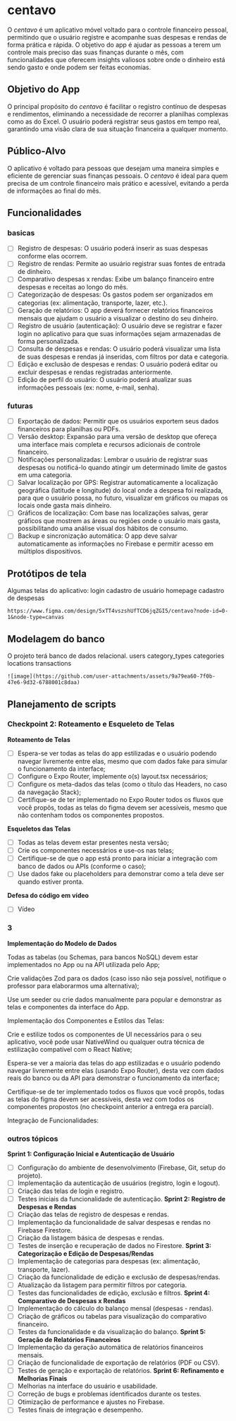 # centavo

O _centavo_ é um aplicativo móvel voltado para o controle financeiro pessoal, permitindo que o usuário registre e acompanhe suas despesas e rendas de forma prática e rápida. O objetivo do app é ajudar as pessoas a terem um controle mais preciso das suas finanças durante o mês, com funcionalidades que oferecem insights valiosos sobre onde o dinheiro está sendo gasto e onde podem ser feitas economias.

## Objetivo do App

O principal propósito do _centavo_ é facilitar o registro contínuo de despesas e rendimentos, eliminando a necessidade de recorrer a planilhas complexas como as do Excel. O usuário poderá registrar seus gastos em tempo real, garantindo uma visão clara de sua situação financeira a qualquer momento.

## Público-Alvo

O aplicativo é voltado para pessoas que desejam uma maneira simples e eficiente de gerenciar suas finanças pessoais. O _centavo_ é ideal para quem precisa de um controle financeiro mais prático e acessível, evitando a perda de informações ao final do mês.

## Funcionalidades

### basicas

- [ ] Registro de despesas: O usuário poderá inserir as suas despesas conforme elas ocorrem.
- [ ] Registro de rendas: Permite ao usuário registrar suas fontes de entrada de dinheiro.
- [ ] Comparativo despesas x rendas: Exibe um balanço financeiro entre despesas e receitas ao longo do mês.
- [ ] Categorização de despesas: Os gastos podem ser organizados em categorias (ex: alimentação, transporte, lazer, etc.).
- [ ] Geração de relatórios: O app deverá fornecer relatórios financeiros mensais que ajudam o usuário a visualizar o destino do seu dinheiro.
- [ ] Registro de usuário (autenticação): O usuário deve se registrar e fazer login no aplicativo para que suas informações sejam armazenadas de forma personalizada.
- [ ] Consulta de despesas e rendas: O usuário poderá visualizar uma lista de suas despesas e rendas já inseridas, com filtros por data e categoria.
- [ ] Edição e exclusão de despesas e rendas: O usuário poderá editar ou excluir despesas e rendas registradas anteriormente.
- [ ] Edição de perfil do usuário: O usuário poderá atualizar suas informações pessoais (ex: nome, e-mail, senha).

### futuras

- [ ] Exportação de dados: Permitir que os usuários exportem seus dados financeiros para planilhas ou PDFs.
- [ ] Versão desktop: Expansão para uma versão de desktop que ofereça uma interface mais completa e recursos adicionais de controle financeiro.
- [ ] Notificações personalizadas: Lembrar o usuário de registrar suas despesas ou notificá-lo quando atingir um determinado limite de gastos em uma categoria.
- [ ] Salvar localização por GPS: Registrar automaticamente a localização geográfica (latitude e longitude) do local onde a despesa foi realizada, para que o usuário possa, no futuro, visualizar em gráficos ou mapas os locais onde gasta mais dinheiro.
- [ ] Gráficos de localização: Com base nas localizações salvas, gerar gráficos que mostrem as áreas ou regiões onde o usuário mais gasta, possibilitando uma análise visual dos hábitos de consumo.
- [ ] Backup e sincronização automática: O app deve salvar automaticamente as informações no Firebase e permitir acesso em múltiplos dispositivos.

## Protótipos de tela

Algumas telas do aplicativo:
login
cadastro de usuário
homepage
cadastro de despesas

    https://www.figma.com/design/5xTT4vszshUfTCD6jqZGI5/centavo?node-id=0-1&node-type=canvas

## Modelagem do banco

O projeto terá banco de dados relacional.
users
category_types
categories
locations
transactions

    ![image](https://github.com/user-attachments/assets/9a79ea60-7f0b-47e6-9d32-6788001c8daa)

## Planejamento de scripts

### **Checkpoint 2: Roteamento e Esqueleto de Telas**

**Roteamento de Telas**

- [ ] Espera-se ver todas as telas do app estilizadas e o usuário podendo navegar livremente entre elas, mesmo que com dados fake para simular o funcionamento da interface;
- [ ] Configure o Expo Router, implemente o(s) layout.tsx necessários;
- [ ] Configure os meta-dados das telas (como o título das Headers, no caso da navegação Stack);
- [ ] Certifique-se de ter implementado no Expo Router todos os fluxos que você propôs, todas as telas do figma devem ser acessíveis, mesmo que não contenham todos os componentes propostos.

**Esqueletos das Telas**

- [ ] Todas as telas devem estar presentes nesta versão;
- [ ] Crie os componentes necessários e use-os nas telas;
- [ ] Certifique-se de que o app está pronto para iniciar a integração com banco de dados ou APIs (conforme o caso);
- [ ] Use dados fake ou placeholders para demonstrar como a tela deve ser quando estiver pronta.

**Defesa do código em vídeo**
- [ ] Vídeo

### 3

**Implementação do Modelo de Dados**

Todas as tabelas (ou Schemas, para bancos NoSQL) devem estar implementados no App ou na API utilizada pelo App;

Crie validações Zod para os dados (caso isso não seja possível, notifique o professor para elaborarmos uma alternativa);

Use um seeder ou crie dados manualmente para popular e demonstrar as telas e componentes da interface do App.

Implementação dos Componentes e Estilos das Telas:

Crie e estilize todos os componentes de UI necessários para o seu aplicativo, você pode usar NativeWind ou qualquer outra técnica de estilização compatível com o React Native;

Espera-se ver a maioria das telas do app estilizadas e o usuário podendo navegar livremente entre elas (usando Expo Router), desta vez com dados reais do banco ou da API para demonstrar o funcionamento da interface;

Certifique-se de ter implementado todos os fluxos que você propôs, todas as telas do figma devem ser acessíveis, desta vez com todos os componentes propostos (no checkpoint anterior a entrega era parcial).

Integração de Funcionalidades:

### outros tópicos

**Sprint 1: Configuração Inicial e Autenticação de Usuário**
- [ ] Configuração do ambiente de desenvolvimento (Firebase, Git, setup do projeto).
- [ ] Implementação da autenticação de usuários (registro, login e logout).
- [ ] Criação das telas de login e registro.
- [ ] Testes iniciais da funcionalidade de autenticação.
**Sprint 2: Registro de Despesas e Rendas**
- [ ] Criação das telas de registro de despesas e rendas.
- [ ] Implementação da funcionalidade de salvar despesas e rendas no Firebase Firestore.
- [ ] Criação da listagem básica de despesas e rendas.
- [ ] Testes de inserção e recuperação de dados no Firestore.
**Sprint 3: Categorização e Edição de Despesas/Rendas**
- [ ] Implementação de categorias para despesas (ex: alimentação, transporte, lazer).
- [ ] Criação da funcionalidade de edição e exclusão de despesas/rendas.
- [ ] Atualização da listagem para permitir filtros por categoria.
- [ ] Testes das funcionalidades de edição, exclusão e filtros.
**Sprint 4: Comparativo de Despesas x Rendas**
- [ ] Implementação do cálculo do balanço mensal (despesas - rendas).
- [ ] Criação de gráficos ou tabelas para visualização do comparativo financeiro.
- [ ] Testes da funcionalidade e da visualização do balanço.
**Sprint 5: Geração de Relatórios Financeiros**
- [ ] Implementação da geração automática de relatórios financeiros mensais.
- [ ] Criação de funcionalidade de exportação de relatórios (PDF ou CSV).
- [ ] Testes de geração e exportação de relatórios.
**Sprint 6: Refinamento e Melhorias Finais**
- [ ] Melhorias na interface do usuário e usabilidade.
- [ ] Correção de bugs e problemas identificados durante os testes.
- [ ] Otimização de performance e ajustes no Firebase.
- [ ] Testes finais de integração e desempenho.
